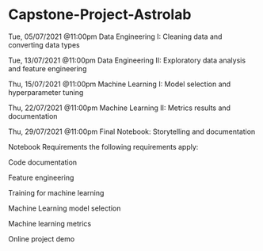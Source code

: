 # Capstone-Project-Astrolab

Tue, 05/07/2021 @11:00pm Data Engineering I: Cleaning data and converting data types

Tue, 13/07/2021 @11:00pm Data Engineering II: Exploratory data analysis and feature engineering

Thu, 15/07/2021 @11:00pm Machine Learning I: Model selection and hyperparameter tuning

Thu, 22/07/2021 @11:00pm Machine Learning II: Metrics results and documentation

Thu, 29/07/2021 @11:00pm Final Notebook: Storytelling and documentation

Notebook Requirements
the following requirements apply:

Code documentation

Feature engineering	

Training for machine learning	

Machine Learning model selection	

Machine learning metrics	

Online project demo
